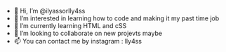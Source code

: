 - 👋 Hi, I’m @ilyassorlly4ss
- 👀 I’m interested in learning how to code and making it my past time job
- 🌱 I’m currently learning HTML and cSS
- 💞️ I’m looking to collaborate on new  projevts maybe
- 📫 You can contact me by instagram : lly4ss

<!---
ilyassorlly4ss/ilyassorlly4ss is a ✨ special ✨ repository because its `README.md` (this file) appears on your GitHub profile.
You can click the Preview link to take a look at your changes.
--->
